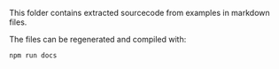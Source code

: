 This folder contains extracted sourcecode from examples in markdown files.

The files can be regenerated and compiled with:

    npm run docs
